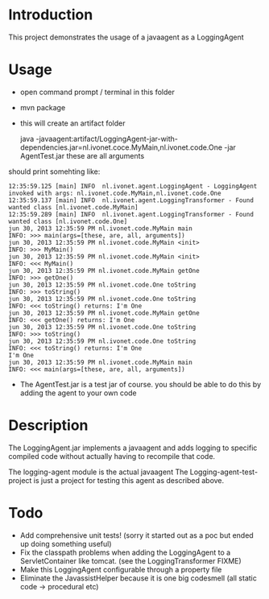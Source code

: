 # Introduction #

This project demonstrates the usage of a javaagent as a LoggingAgent

# Usage #

* open command prompt / terminal in this folder
* mvn package
* this will create an artifact folder


    java -javaagent:artifact/LoggingAgent-jar-with-dependencies.jar=nl.ivonet.coce.MyMain,nl.ivonet.code.One -jar AgentTest.jar these are all arguments


should print somehting like:


    12:35:59.125 [main] INFO  nl.ivonet.agent.LoggingAgent - LoggingAgent invoked with args: nl.ivonet.code.MyMain,nl.ivonet.code.One
    12:35:59.137 [main] INFO  nl.ivonet.agent.LoggingTransformer - Found wanted class [nl.ivonet.code.MyMain]
    12:35:59.289 [main] INFO  nl.ivonet.agent.LoggingTransformer - Found wanted class [nl.ivonet.code.One]
    jun 30, 2013 12:35:59 PM nl.ivonet.code.MyMain main
    INFO: >>> main(args=[these, are, all, arguments])
    jun 30, 2013 12:35:59 PM nl.ivonet.code.MyMain <init>
    INFO: >>> MyMain()
    jun 30, 2013 12:35:59 PM nl.ivonet.code.MyMain <init>
    INFO: <<< MyMain()
    jun 30, 2013 12:35:59 PM nl.ivonet.code.MyMain getOne
    INFO: >>> getOne()
    jun 30, 2013 12:35:59 PM nl.ivonet.code.One toString
    INFO: >>> toString()
    jun 30, 2013 12:35:59 PM nl.ivonet.code.One toString
    INFO: <<< toString() returns: I'm One
    jun 30, 2013 12:35:59 PM nl.ivonet.code.MyMain getOne
    INFO: <<< getOne() returns: I'm One
    jun 30, 2013 12:35:59 PM nl.ivonet.code.One toString
    INFO: >>> toString()
    jun 30, 2013 12:35:59 PM nl.ivonet.code.One toString
    INFO: <<< toString() returns: I'm One
    I'm One
    jun 30, 2013 12:35:59 PM nl.ivonet.code.MyMain main
    INFO: <<< main(args=[these, are, all, arguments])


* The AgentTest.jar is a test jar of course. you should be able to do this by adding the agent to your own code


# Description #

The LoggingAgent.jar implements a javaagent and adds logging to specific compiled code without actually having to
recompile that code.

The logging-agent module is the actual javaagent
The Logging-agent-test-project is just a project for testing this agent as described above.

# Todo #

* Add comprehensive unit tests! (sorry it started out as a poc but ended up doing something useful)
* Fix the classpath problems when adding the LoggingAgent to a ServletContainer like tomcat. (see the LoggingTransformer FIXME)
* Make this LoggingAgent configurable through a property file
* Eliminate the JavassistHelper because it is one big codesmell (all static code -> procedural etc)


